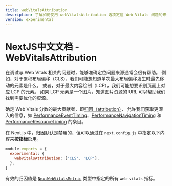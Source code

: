 ```yaml
---
title: webVitalsAttribution
description: 了解如何使用 webVitalsAttribution 选项定位 Web Vitals 问题的来源
version: experimental
---
```


# NextJS中文文档 - WebVitalsAttribution

在调试与 Web Vitals 相关的问题时，能够准确定位问题来源通常会很有帮助。
例如，对于累积布局偏移（CLS），我们可能想知道单次最大布局偏移发生时最先移动的元素是什么。
或者，对于最大内容绘制（LCP），我们可能想要识别页面上对应 LCP 的元素。
如果 LCP 元素是一个图片，知道图片资源的 URL 可以帮助我们找到需要优化的资源。

确定 Web Vitals 分数的最大贡献者，即[归因（attribution）](https://github.com/GoogleChrome/web-vitals/blob/4ca38ae64b8d1e899028c692f94d4c56acfc996c/README.md#attribution)，
允许我们获取更深入的信息，如 [PerformanceEventTiming](https://developer.mozilla.org/docs/Web/API/PerformanceEventTiming)、[PerformanceNavigationTiming](https://developer.mozilla.org/docs/Web/API/PerformanceNavigationTiming) 和 [PerformanceResourceTiming](https://developer.mozilla.org/docs/Web/API/PerformanceResourceTiming) 的条目。

在 Next.js 中，归因默认是禁用的，但可以通过在 `next.config.js` 中指定以下内容来**按指标**启用。

```js
module.exports = {
  experimental: {
    webVitalsAttribution: ['CLS', 'LCP'],
  },
}
```

有效的归因值是 [`NextWebVitalsMetric`](https://github.com/vercel/next.js/blob/442378d21dd56d6e769863eb8c2cb521a463a2e0/packages/next/shared/lib/utils.ts#L43) 类型中指定的所有 `web-vitals` 指标。
